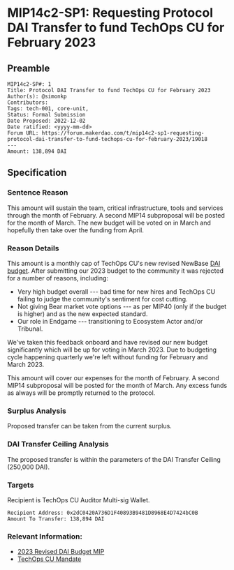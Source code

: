 
# MIP14c2-SP1: Requesting Protocol DAI Transfer to fund TechOps CU for February 2023

## Preamble

```
MIP14c2-SP#: 1
Title: Protocol DAI Transfer to fund TechOps CU for February 2023
Author(s): @simonkp
Contributors:
Tags: tech-001, core-unit,
Status: Formal Submission
Date Proposed: 2022-12-02
Date ratified: <yyyy-mm-dd>
Forum URL: https://forum.makerdao.com/t/mip14c2-sp1-requesting-protocol-dai-transfer-to-fund-techops-cu-for-february-2023/19018
---
Amount: 138,894 DAI
```

## Specification 

### Sentence Reason

This amount will sustain the team, critical infrastructure, tools and services through the month of February. A second MIP14 subproposal will be posted for the month of March. The new budget will be voted on in March and hopefully then take over the funding from April.
    
### Reason Details

This amount is a monthly cap of TechOps CU's new revised NewBase [DAI budget](https://forum.makerdao.com/t/mip40c3-spxx-techops-core-unit-dai-budget/19017). After submitting our 2023 budget to the community it was rejected for a number of reasons, including:

- Very high budget overall --- bad time for new hires and TechOps CU failing to judge the community's sentiment for cost cutting.
- Not giving Bear market vote options --- as per MIP40 (only if the budget is higher) and as the new expected standard.
- Our role in Endgame --- transitioning to Ecosystem Actor and/or Tribunal.

We've taken this feedback onboard and have revised our new budget significantly which will be up for voting in March 2023. Due to budgeting cycle happening quarterly we're left without funding for February and March 2023.

This amount will cover our expenses for the month of February. A second MIP14 subproposal will be posted for the month of March. Any excess funds as always will be promptly returned to the protocol.

### Surplus Analysis

Proposed transfer can be taken from the current surplus.

### DAI Transfer Ceiling Analysis

The proposed transfer is within the parameters of the DAI Transfer Ceiling (250,000 DAI).

### Targets

Recipient is TechOps CU Auditor Multi-sig Wallet.

```
Recipient Address: 0x2dC0420A736D1F40893B9481D8968E4D7424bC0B
Amount To Transfer: 138,894 DAI
```

### Relevant Information:

- [2023 Revised DAI Budget MIP](https://forum.makerdao.com/t/mip40c3-spxx-techops-core-unit-dai-budget/19017)
- [TechOps CU Mandate](https://forum.makerdao.com/t/mip39c2-sp29-adding-techops-core-unit-tech-001/12070)
